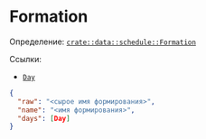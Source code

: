# Formation

Определение: [`crate::data::schedule::Formation`](/src/data/schedule/mod.rs?blame=1#L160)

Ссылки:
- [`Day`](/doc/ru/object/day.md)

```json
{
  "raw": "<сырое имя формирования>",
  "name": "<имя формирования>",
  "days": [Day]
}
```